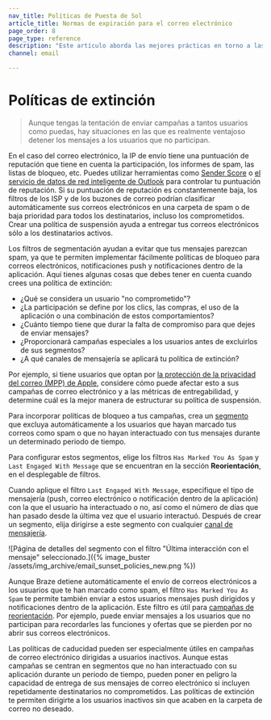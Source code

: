 ```yaml
---
nav_title: Políticas de Puesta de Sol
article_title: Normas de expiración para el correo electrónico
page_order: 8
page_type: reference
description: "Este artículo aborda las mejores prácticas en torno a las políticas de suspensión y la comprensión de las situaciones en las que es mejor interrumpir los mensajes a los usuarios desvinculados."
channel: email

---
```


# Políticas de extinción

> Aunque tengas la tentación de enviar campañas a tantos usuarios como puedas, hay situaciones en las que es realmente ventajoso detener los mensajes a los usuarios que no participan. 

En el caso del correo electrónico, la IP de envío tiene una puntuación de reputación que tiene en cuenta la participación, los informes de spam, las listas de bloqueo, etc. Puedes utilizar herramientas como [Sender Score](https://www.senderscore.org/) o [el servicio de datos de red inteligente de Outlook](https://postmaster.live.com/snds/) para controlar tu puntuación de reputación. Si su puntuación de reputación es constantemente baja, los filtros de los ISP y de los buzones de correo podrían clasificar automáticamente sus correos electrónicos en una carpeta de spam o de baja prioridad para todos los destinatarios, incluso los comprometidos. Crear una política de suspensión ayuda a entregar tus correos electrónicos sólo a los destinatarios activos. 

Los filtros de segmentación ayudan a evitar que tus mensajes parezcan spam, ya que te permiten implementar fácilmente políticas de bloqueo para correos electrónicos, notificaciones push y notificaciones dentro de la aplicación. Aquí tienes algunas cosas que debes tener en cuenta cuando crees una política de extinción:

- ¿Qué se considera un usuario "no comprometido"? 
- ¿La participación se define por los clics, las compras, el uso de la aplicación o una combinación de estos comportamientos? 
- ¿Cuánto tiempo tiene que durar la falta de compromiso para que dejes de enviar mensajes?
- ¿Proporcionará campañas especiales a los usuarios antes de excluirlos de sus segmentos?
- ¿A qué canales de mensajería se aplicará tu política de extinción? 

Por ejemplo, si tiene usuarios que optan por [la protección de la privacidad del correo (MPP) de Apple]({{site.baseurl}}/user_guide/message_building_by_channel/email/apple_mail/mpp/), considere cómo puede afectar esto a sus campañas de correo electrónico y a las métricas de entregabilidad, y determine cuál es la mejor manera de estructurar su política de suspensión.

Para incorporar políticas de bloqueo a tus campañas, crea un [segmento]({{site.baseurl}}/user_guide/engagement_tools/segments/creating_a_segment/#creating-a-segment) que excluya automáticamente a los usuarios que hayan marcado tus correos como spam o que no hayan interactuado con tus mensajes durante un determinado periodo de tiempo.  

Para configurar estos segmentos, elige los filtros `Has Marked You As Spam` y `Last Engaged With Message` que se encuentran en la sección **Reorientación**, en el desplegable de filtros. 

Cuando aplique el filtro `Last Engaged With Message`, especifique el tipo de mensajería (push, correo electrónico o notificación dentro de la aplicación) con la que el usuario ha interactuado o no, así como el número de días que han pasado desde la última vez que el usuario interactuó. Después de crear un segmento, elija dirigirse a este segmento con cualquier [canal de mensajería]({{site.baseurl}}/user_guide/message_building_by_channel/).

![Página de detalles del segmento con el filtro "Última interacción con el mensaje" seleccionado.]({% image_buster /assets/img_archive/email_sunset_policies_new.png %})

Aunque Braze detiene automáticamente el envío de correos electrónicos a los usuarios que te han marcado como spam, el filtro `Has Marked You As Spam` te permite también enviar a estos usuarios mensajes push dirigidos y notificaciones dentro de la aplicación. Este filtro es útil para [campañas de reorientación]({{site.baseurl}}/user_guide/engagement_tools/campaigns/ideas_and_strategies/retargeting_campaigns/#retargeting-campaigns). Por ejemplo, puede enviar mensajes a los usuarios que no participan para recordarles las funciones y ofertas que se pierden por no abrir sus correos electrónicos.

Las políticas de caducidad pueden ser especialmente útiles en campañas de correo electrónico dirigidas a usuarios inactivos. Aunque estas campañas se centran en segmentos que no han interactuado con su aplicación durante un periodo de tiempo, pueden poner en peligro la capacidad de entrega de sus mensajes de correo electrónico si incluyen repetidamente destinatarios no comprometidos. Las políticas de extinción te permiten dirigirte a los usuarios inactivos sin que acaben en la carpeta de correo no deseado.

